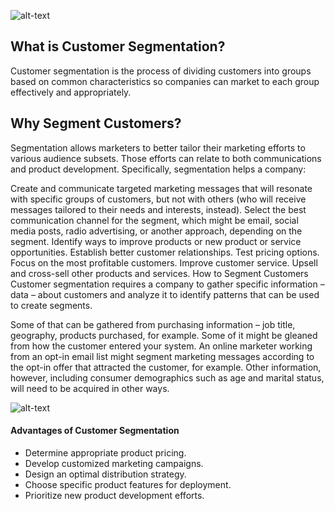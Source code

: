 ![alt-text](https://miro.medium.com/max/681/1*iejTpHhx-u_R73XQD0GFkg.jpeg)

## What is Customer Segmentation?
Customer segmentation is the process of dividing customers into groups based on common characteristics so companies can market to each group effectively and appropriately.


## Why Segment Customers?
Segmentation allows marketers to better tailor their marketing efforts to various audience subsets. Those efforts can relate to both communications and product development. Specifically, segmentation helps a company:

Create and communicate targeted marketing messages that will resonate with specific groups of customers, but not with others (who will receive messages tailored to their needs and interests, instead).
Select the best communication channel for the segment, which might be email, social media posts, radio advertising, or another approach, depending on the segment. 
Identify ways to improve products or new product or service opportunities.
Establish better customer relationships.
Test pricing options.
Focus on the most profitable customers.
Improve customer service.
Upsell and cross-sell other products and services.
How to Segment Customers
Customer segmentation requires a company to gather specific information – data – about customers and analyze it to identify patterns that can be used to create segments.

Some of that can be gathered from purchasing information – job title, geography, products purchased, for example. Some of it might be gleaned from how the customer entered your system. An online marketer working from an opt-in email list might segment marketing messages according to the opt-in offer that attracted the customer, for example. Other information, however, including consumer demographics such as age and marital status, will need to be acquired in other ways.


![alt-text](https://miro.medium.com/max/1000/0*rNjdpgNshbeUuTIa.jpg)

#### Advantages of Customer Segmentation
- Determine appropriate product pricing.
- Develop customized marketing campaigns.
- Design an optimal distribution strategy.
- Choose specific product features for deployment.
- Prioritize new product development efforts.
